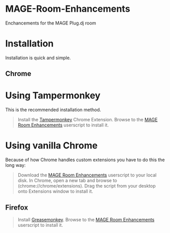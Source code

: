 MAGE-Room-Enhancements
======================

Enchancements for the MAGE Plug.dj room


Installation
============

Installation is quick and simple.

Chrome
------

# Using Tampermonkey
This is the recommended installation method.
>Install the [Tampermonkey](https://chrome.google.com/webstore/detail/tampermonkey/dhdgffkkebhmkfjojejmpbldmpobfkfo) Chrome Extension.
>Browse to the [MAGE Room Enhancements](https://github.com/NullEntity/MAGE-Room-Enhancements/raw/master/RoomEnhancements.user.js) userscript to install it.

# Using vanilla Chrome
Because of how Chrome handles custom extensions you have to do this the long way:
>Download the [MAGE Room Enhancements](https://github.com/NullEntity/MAGE-Room-Enhancements/raw/master/RoomEnhancements.user.js) userscript to your local disk.
>In Chrome, open a new tab and browse to (chrome://chrome/extensions).
>Drag the script from your desktop onto Extensions window to install it.

Firefox
-------
>Install [Greasemonkey](https://addons.mozilla.org/en-US/firefox/addon/greasemonkey/).
>Browse to the [MAGE Room Enhancements](https://github.com/NullEntity/MAGE-Room-Enhancements/raw/master/RoomEnhancements.user.js) userscript to install it.